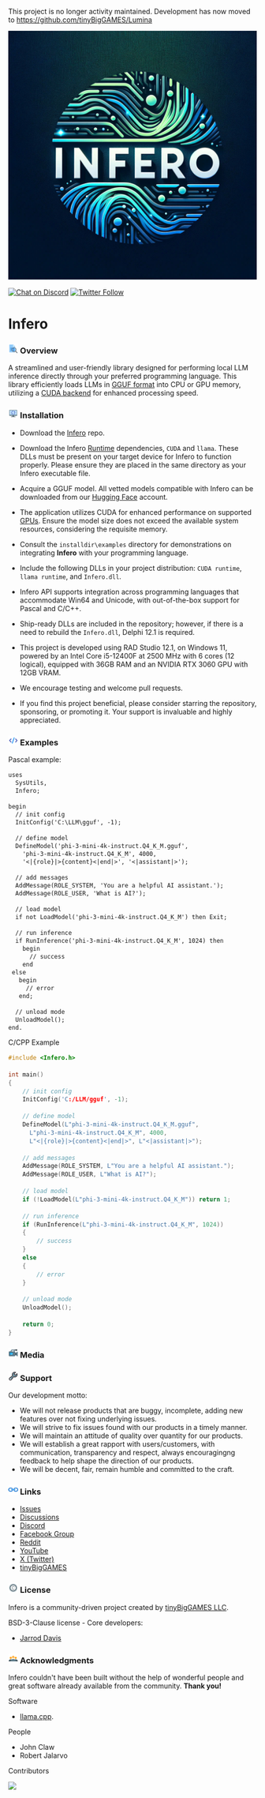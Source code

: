 This project is no longer activity maintained. Development has now moved to https://github.com/tinyBigGAMES/Lumina

![Infero](media/Infero.jpg)

[![Chat on Discord](https://img.shields.io/discord/754884471324672040.svg?logo=discord)](https://discord.gg/tPWjMwK) [![Twitter Follow](https://img.shields.io/twitter/follow/tinyBigGAMES?style=social)](https://twitter.com/tinyBigGAMES)
# Infero
### <img src="media\Analyze.png" alt="Overview" width="20" height="20"/> Overview
A streamlined and user-friendly library designed for performing local LLM inference directly through your preferred programming language. This library efficiently loads LLMs in [GGUF format](https://huggingface.co/docs/hub/gguf) into CPU or GPU memory, utilizing a [CUDA backend](https://blogs.nvidia.com/blog/what-is-cuda-2/) for enhanced processing speed.

### <img src="media\Update.png" alt="drawing" width="20" height="20"/> Installation
- Download the [Infero](https://github.com/tinyBigGAMES/Infero/archive/refs/heads/main.zip) repo.
- Download the Infero [Runtime](https://github.com/tinyBigGAMES/Infero/releases/tag/v1.0.0) dependencies, `CUDA` and `llama`. These DLLs must be present on your target device for Infero to function properly. Please ensure they are placed in the same directory as your Infero executable file.
- Acquire a GGUF model. All vetted models compatible with Infero can be downloaded from our <a href="https://huggingface.co/tinybiggames" target="_blank">Hugging Face</a> account.
- The application utilizes CUDA for enhanced performance on supported [GPUs](docs/gpu.md). Ensure the model size does not exceed the available system resources, considering the requisite memory.
- Consult the `installdir\examples` directory for demonstrations on integrating **Infero** with your programming language.
- Include the following DLLs in your project distribution: `CUDA runtime`, `llama runtime`, and `Infero.dll`.
- Infero API supports integration across programming languages that accommodate Win64 and Unicode, with out-of-the-box support for Pascal and C/C++.
- Ship-ready DLLs are included in the repository; however, if there is a need to rebuild the `Infero.dll`, Delphi 12.1 is required.
- This project is developed using RAD Studio 12.1, on Windows 11, powered by an Intel Core i5-12400F at 2500 MHz with 6 cores (12 logical), equipped with 36GB RAM and an NVIDIA RTX 3060 GPU with 12GB VRAM.

- We encourage testing and welcome pull requests.
- If you find this project beneficial, please consider starring the repository, sponsoring, or promoting it. Your support is invaluable and highly appreciated.
 
### <img src="media\Code.png" alt="Code" width="20" height="20"/> Examples  
Pascal example:
```Delphi   
uses
  SysUtils,
  Infero;

begin
  // init config
  InitConfig('C:\LLM\gguf', -1);
  
  // define model
  DefineModel('phi-3-mini-4k-instruct.Q4_K_M.gguf',
    'phi-3-mini-4k-instruct.Q4_K_M', 4000,
    '<|{role}|>{content}<|end|>', '<|assistant|>');  
    
  // add messages
  AddMessage(ROLE_SYSTEM, 'You are a helpful AI assistant.');
  AddMessage(ROLE_USER, 'What is AI?');
  
  // load model
  if not LoadModel('phi-3-mini-4k-instruct.Q4_K_M') then Exit;

  // run inference
  if RunInference('phi-3-mini-4k-instruct.Q4_K_M', 1024) then
    begin
      // success
    end
 else
   begin
     // error
   end;
 
  // unload mode
  UnloadModel();
end.
```  
C/CPP Example  
```CPP  
#include <Infero.h>

int main()
{
    // init config
    InitConfig('C:/LLM/gguf', -1);
  
    // define model
    DefineModel(L"phi-3-mini-4k-instruct.Q4_K_M.gguf",
      L"phi-3-mini-4k-instruct.Q4_K_M", 4000,
      L"<|{role}|>{content}<|end|>", L"<|assistant|>");  
    
    // add messages
    AddMessage(ROLE_SYSTEM, L"You are a helpful AI assistant.");
    AddMessage(ROLE_USER, L"What is AI?");
  
    // load model
    if (!LoadModel(L"phi-3-mini-4k-instruct.Q4_K_M")) return 1;

    // run inference
    if (RunInference(L"phi-3-mini-4k-instruct.Q4_K_M", 1024))
    {
        // success
    }
    else
    {
        // error
    }
 
    // unload mode
    UnloadModel();
    
    return 0;
}
```

### <img src="media\Camera.png" alt="Media" width="20" height="20"/> Media


### <img src="media\Support.png" alt="Support" width="20" height="20"/> Support
Our development motto: 
- We will not release products that are buggy, incomplete, adding new features over not fixing underlying issues.
- We will strive to fix issues found with our products in a timely manner.
- We will maintain an attitude of quality over quantity for our products.
- We will establish a great rapport with users/customers, with communication, transparency and respect, always encouragingng feedback to help shape the direction of our products.
- We will be decent, fair, remain humble and committed to the craft.

### <img src="media\Link.png" alt="Links" width="20" height="20"/> Links
- <a href="https://github.com/tinyBigGAMES/Infero/issues" target="_blank">Issues</a>
- <a href="https://github.com/tinyBigGAMES/Infero/discussions" target="_blank">Discussions</a>
- <a href="https://discord.gg/tPWjMwK" target="_blank">Discord</a>
- <a href="https://www.facebook.com/groups/infero" target="_blank">Facebook Group</a>
- <a href="https://www.reddit.com/r/Infero/" target="_blank">Reddit</a>
- <a href="https://youtube.com/tinyBigGAMES" target="_blank">YouTube</a>
- <a href="https://twitter.com/tinyBigGAMES" target="_blank">X (Twitter)</a>
- <a href="https://tinybiggames.com/" target="_blank">tinyBigGAMES</a>


### <img src="media\Copyright.png" alt="License" width="20" height="20"/> License
Infero is a community-driven project created by <a href="https://github.com/tinyBigGAMES" target="_blank">tinyBigGAMES LLC</a>.

BSD-3-Clause license - Core developers:
- <a href="https://github.com/jarroddavis68" target="_blank">Jarrod Davis</a>

### <img src="media\People.png" alt="Acknowledgments" width="20" height="20"/> Acknowledgments
Infero couldn't have been built without the help of wonderful people and great software already available from the community. **Thank you!**

Software
- [llama.cpp](https://github.com/ggerganov/llama.cpp). 

People
- John Claw
- Robert Jalarvo

Contributors

<a href="https://github.com/tinyBigGAMES/Infero/graphs/contributors">
  <img src="https://contrib.rocks/image?repo=tinyBigGames/Infero&max=500&columns=20&anon=1" />
</a>







